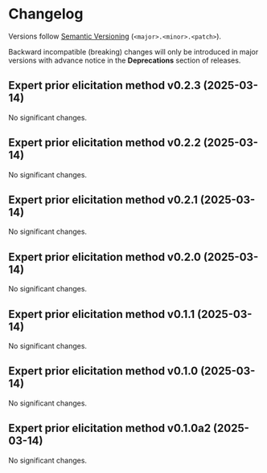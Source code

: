 # Changelog

Versions follow [Semantic Versioning](https://semver.org/) (`<major>.<minor>.<patch>`).

Backward incompatible (breaking) changes will only be introduced in major versions
with advance notice in the **Deprecations** section of releases.

<!--
You should *NOT* be adding new changelog entries to this file,
this file is managed by towncrier.
See `changelog/README.md`.

You *may* edit previous changelogs to fix problems like typo corrections or such.
To add a new changelog entry, please see
`changelog/README.md`
and https://pip.pypa.io/en/latest/development/contributing/#news-entries,
noting that we use the `changelog` directory instead of news,
markdown instead of restructured text and use slightly different categories
from the examples given in that link.
-->

<!-- towncrier release notes start -->

## Expert prior elicitation method v0.2.3 (2025-03-14)

No significant changes.


## Expert prior elicitation method v0.2.2 (2025-03-14)

No significant changes.


## Expert prior elicitation method v0.2.1 (2025-03-14)

No significant changes.


## Expert prior elicitation method v0.2.0 (2025-03-14)

No significant changes.


## Expert prior elicitation method v0.1.1 (2025-03-14)

No significant changes.


## Expert prior elicitation method v0.1.0 (2025-03-14)

No significant changes.


## Expert prior elicitation method v0.1.0a2 (2025-03-14)

No significant changes.
